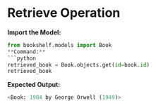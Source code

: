 # Retrieve Operation
**Import the Model:**
```python
from bookshelf.models import Book
**Command:**
```python
retrieved_book = Book.objects.get(id=book.id)
retrieved_book
```

**Expected Output:**
```python
<Book: 1984 by George Orwell (1949)>
```